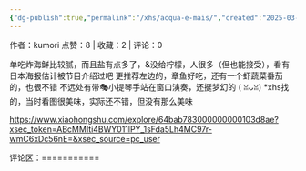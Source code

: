 ```yaml
---
{"dg-publish":true,"permalink":"/xhs/acqua-e-mais/","created":"2025-03-17T22:05:23.066+08:00","updated":"2025-03-17T22:05:23.066+08:00"}
---
```


作者：kumori
点赞：8   |   收藏：2   |   评论：0

单吃炸海鲜比较腻，而且盐有点多了，&没给柠檬，人很多（但也能接受），看有日本海报估计被节目介绍过吧
更推荐左边的，章鱼好吃，还有一个虾蔬菜番茄的，也很不错
不远处有带🎭小提琴手站在窗口演奏，还挺梦幻的 ( ꈍᴗꈍ)
*xhs找的，当时看图很美味，实际还不错，但没有那么美味

https://www.xiaohongshu.com/explore/64bab783000000000103d8ae?xsec_token=ABcMMIti4BWY011lPY_1sFda5Lh4MC97r-wmC6xDc56nE=&xsec_source=pc_user

评论区：===========

